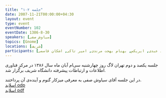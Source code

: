 ```yaml
---
title: "جلسه ۱۰۲"
date: 2007-11-21T00:00:00+04:30
layout: event
type: event
eventNumber: 102
eventDate: 1386-8-30
speakers: [سیاوش صفی]
topics: [Gnome]
locations: [شریف]
participants: [حمیدرضا داوودی, سروش مسعودی, شهاب شیرازی, فرید فرزانه, سعید صابری, سعید تقوی, آرمن باغومیان, مرتضی ایران‌ منش, فرزاد صداقت بین, بهنام توکلی کرمانی, رضا حیدری, سیمین بهرامی, نیما محمدی, صابر راستی کردار, سیاوش صفی, امیل صدق, نوید عبدی, ایریکس, بهنام بهجت مرندی, امیر تاکی, اشکان قاسمی]
---
```

جلسه یکصد و دوم تهران لاگ روز چهارشنبه سی‌ام آبان ماه سال ۱۳۸۶ در مرکز فناوری اطلاعات و ارتباطات پیشرفته دانشگاه شریف برگزار شد.

در این جلسه آقای سیاوش صفی به معرفی میزکار گنوم و آینده‌ی آن پرداختند.  
[اسلاید odp](/events/presentations/102/gnome.odp)  
[اسلاید pdf](/events/presentations/102/gnome.pdf)